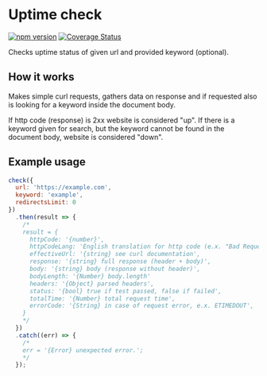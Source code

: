 # Uptime check
[![npm version](https://badge.fury.io/js/uptime-check.svg)](https://badge.fury.io/js/uptime-check) [![Coverage Status](https://coveralls.io/repos/github/sznowicki/uptime-check/badge.svg?branch=master)](https://coveralls.io/github/sznowicki/uptime-check?branch=master)

Checks uptime status of given url and provided keyword (optional).

## How it works
Makes simple curl requests, gathers data on response and if requested also is looking for a keyword inside the document body.

If http code (response) is 2xx website is considered "up". If there is a keyword given for search, but the keyword cannot be found in the document body, website is considered "down".

## Example usage
```javascript
check({
  url: 'https://example.com',
  keyword: 'example',
  redirectsLimit: 0
})
  .then(result => {
    /*
    result = {
      httpCode: '{number}',
      httpCodeLang: 'English translation for http code (e.x. "Bad Request")',
      effectiveUrl: '{string} see curl documentation',
      response: '{string} full response (header + body)',
      body: '{string} body (response without header)',
      bodyLength: '{Number} body.length'
      headers: '{Object} parsed headers',
      status: '{bool} true if test passed, false if failed',
      totalTime: '{Number} total request time',
      errorCode: '{String} in case of request error, e.x. ETIMEDOUT',
    }
    */
  })
  .catch((err) => {
    /*
    err = '{Error} unexpected error.';
    */
  });
```
